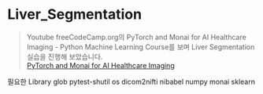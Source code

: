 # Liver_Segmentation
> Youtube freeCodeCamp.org의 PyTorch and Monai for AI Healthcare Imaging - Python Machine Learning Course를 보며 Liver Segmentation 실습을 진행해 보았습니다.   
> [PyTorch and Monai for AI Healthcare Imaging](https://www.youtube.com/watch?v=M3ZWfamWrBM&t=11463s)


필요한 Library
  glob
  pytest-shutil
  os
  dicom2nifti
  nibabel
  numpy
  monai
  sklearn
